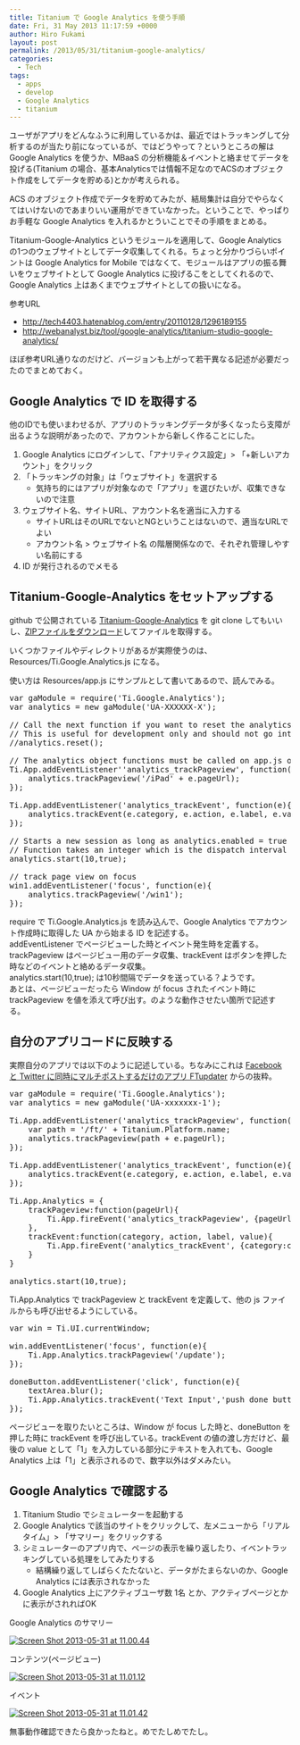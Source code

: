 ```yaml
---
title: Titanium で Google Analytics を使う手順
date: Fri, 31 May 2013 11:17:59 +0000
author: Hiro Fukami
layout: post
permalink: /2013/05/31/titanium-google-analytics/
categories:
  - Tech
tags:
  - apps
  - develop
  - Google Analytics
  - titanium
---
```

ユーザがアプリをどんなふうに利用しているかは、最近ではトラッキングして分析するのが当たり前になっているが、ではどうやって？というところの解は Google Analytics を使うか、MBaaS の分析機能＆イベントと絡ませてデータを投げる(Titanium の場合、基本Analyticsでは情報不足なのでACSのオブジェクト作成をしてデータを貯める)とかが考えられる。

ACS のオブジェクト作成でデータを貯めてみたが、結局集計は自分でやらなくてはいけないのであまりいい運用ができていなかった。ということで、やっぱりお手軽な Google Analytics を入れるかとういことでその手順をまとめる。

Titanium-Google-Analytics というモジュールを適用して、Google Analytics の1つのウェブサイトとしてデータ収集してくれる。ちょっと分かりづらいポイントは Google Analytics for Mobile ではなくて、モジュールはアプリの振る舞いをウェブサイトとして Google Analytics に投げるこをとしてくれるので、Google Analytics 上はあくまでウェブサイトとしての扱いになる。

参考URL

*   http://tech4403.hatenablog.com/entry/20110128/1296189155
*   http://webanalyst.biz/tool/google-analytics/titanium-studio-google-analytics/

ほぼ参考URL通りなのだけど、バージョンも上がって若干異なる記述が必要だったのでまとめておく。

## Google Analytics で ID を取得する

他のIDでも使いまわせるが、アプリのトラッキングデータが多くなったら支障が出るような説明があったので、アカウントから新しく作ることにした。

1.  Google Analytics にログインして、「アナリティクス設定」> 「+新しいアカウント」をクリック
2.  「トラッキングの対象」は「ウェブサイト」を選択する 
    *   気持ち的にはアプリが対象なので「アプリ」を選びたいが、収集できないので注意
3.  ウェブサイト名、サイトURL、アカウント名を適当に入力する 
    *   サイトURLはそのURLでないとNGということはないので、適当なURLでよい
    *   アカウント名 > ウェブサイト名 の階層関係なので、それぞれ管理しやすい名前にする
4.  ID が発行されるのでメモる

## Titanium-Google-Analytics をセットアップする

github で公開されている <a href="https://github.com/rogchap/Titanium-Google-Analytics" target="_blank">Titanium-Google-Analytics</a> を git clone してもいいし、<a href="https://github.com/rogchap/Titanium-Google-Analytics/archive/master.zip" target="_blank">ZIPファイルをダウンロード</a>してファイルを取得する。

いくつかファイルやディレクトリがあるが実際使うのは、Resources/Ti.Google.Analytics.js になる。

使い方は Resources/app.js にサンプルとして書いてあるので、読んでみる。

<pre class="brush: jscript; title: ; notranslate" title="">var gaModule = require('Ti.Google.Analytics');
var analytics = new gaModule('UA-XXXXXX-X');

// Call the next function if you want to reset the analytics to a new first time visit.
// This is useful for development only and should not go into a production app.
//analytics.reset();

// The analytics object functions must be called on app.js otherwise it will loose it's context
Ti.App.addEventListener''analytics_trackPageview', function(e){
    analytics.trackPageview('/iPad' + e.pageUrl);
});

Ti.App.addEventListener('analytics_trackEvent', function(e){
    analytics.trackEvent(e.category, e.action, e.label, e.value);
});

// Starts a new session as long as analytics.enabled = true
// Function takes an integer which is the dispatch interval in seconds
analytics.start(10,true);

// track page view on focus
win1.addEventListener('focus', function(e){
    analytics.trackPageview('/win1');
});
</pre>

require で Ti.Google.Analytics.js を読み込んで、Google Analytics でアカウント作成時に取得した UA から始まる ID を記述する。  
addEventListener でページビューした時とイベント発生時を定義する。trackPageview はページビュー用のデータ収集、trackEvent はボタンを押した時などのイベントと絡めるデータ収集。  
analytics.start(10,true); は10秒間隔でデータを送っている？ようです。  
あとは、ページビューだったら Window が focus されたイベント時に trackPageview を値を添えて呼び出す。のような動作させたい箇所で記述する。

<!--more-->

## 自分のアプリコードに反映する

実際自分のアプリでは以下のように記述している。ちなみにこれは <a href="https://itunes.apple.com/jp/app/ftupdater-facebook-twitterniposutosurudakeno/id448808656?mt=8" target="_blank">Facebook と Twitter に同時にマルチポストするだけのアプリ FTupdater</a> からの抜粋。

<pre class="brush: jscript; title: app.js; notranslate" title="app.js">var gaModule = require('Ti.Google.Analytics');
var analytics = new gaModule('UA-xxxxxxx-1');

Ti.App.addEventListener('analytics_trackPageview', function(e){
    var path = '/ft/' + Titanium.Platform.name;
    analytics.trackPageview(path + e.pageUrl);
});

Ti.App.addEventListener('analytics_trackEvent', function(e){
    analytics.trackEvent(e.category, e.action, e.label, e.value);
});

Ti.App.Analytics = {
    trackPageview:function(pageUrl){
        Ti.App.fireEvent('analytics_trackPageview', {pageUrl:pageUrl});
    },
    trackEvent:function(category, action, label, value){
        Ti.App.fireEvent('analytics_trackEvent', {category:category, action:action, label:label, value:value});
    }
}

analytics.start(10,true);
</pre>

Ti.App.Analytics で trackPageview と trackEvent を定義して、他の js ファイルからも呼び出せるようにしている。

<pre class="brush: jscript; title: update.js; notranslate" title="update.js">var win = Ti.UI.currentWindow;

win.addEventListener('focus', function(e){
    Ti.App.Analytics.trackPageview('/update');
});

doneButton.addEventListener('click', function(e){
    textArea.blur();
    Ti.App.Analytics.trackEvent('Text Input','push done button','doneButton',1);
});
</pre>

ページビューを取りたいところは、Window が focus した時と、doneButton を押した時に trackEvent を呼び出している。trackEvent の値の渡し方だけど、最後の value として「1」を入力している部分にテキストを入れても、Google Analytics 上は「1」と表示されるので、数字以外はダメみたい。

## Google Analytics で確認する

1.  Titanium Studio でシミュレーターを起動する
2.  Google Analytics で該当のサイトをクリックして、左メニューから「リアルタイム」> 「サマリー」をクリックする
3.  シミュレーターのアプリ内で、ページの表示を繰り返したり、イベントラッキングしている処理をしてみたりする 
    *   結構繰り返してしばらくたたないと、データがたまらないのか、Google Analytics には表示されなかった
4.  Google Analytics 上にアクティブユーザ数 1名 とか、アクティブページとかに表示がされればOK

Google Analytics のサマリー

[<img class="aligncenter size-large wp-image-1003" alt="Screen Shot 2013-05-31 at 11.00.44" src="/images/2013/05/screen-shot-2013-05-31-at-11-00-44.png?resize=830%2C355" data-recalc-dims="1" />][1]

コンテンツ(ページビュー)

[<img class="aligncenter size-large wp-image-1004" alt="Screen Shot 2013-05-31 at 11.01.12" src="/images/2013/05/screen-shot-2013-05-31-at-11-01-12.png?resize=830%2C395" data-recalc-dims="1" />][2]

イベント

[<img class="aligncenter size-large wp-image-1005" alt="Screen Shot 2013-05-31 at 11.01.42" src="/images/2013/05/screen-shot-2013-05-31-at-11-01-42.png?resize=830%2C481" data-recalc-dims="1" />][3]

無事動作確認できたら良かったねと。めでたしめでたし。

 [1]: /images/2013/05/screen-shot-2013-05-31-at-11-00-44.png
 [2]: /images/2013/05/screen-shot-2013-05-31-at-11-01-12.png
 [3]: /images/2013/05/screen-shot-2013-05-31-at-11-01-42.png
